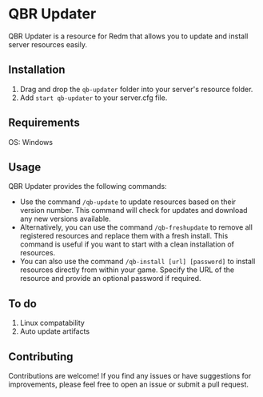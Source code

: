 # QBR Updater

QBR Updater is a resource for Redm that allows you to update and install server resources easily.

## Installation

1. Drag and drop the `qb-updater` folder into your server's resource folder.
2. Add `start qb-updater` to your server.cfg file.

## Requirements

OS: Windows

## Usage

QBR Updater provides the following commands:

- Use the command `/qb-update` to update resources based on their version number. This command will check for updates and download any new versions available.
- Alternatively, you can use the command `/qb-freshupdate` to remove all registered resources and replace them with a fresh install. This command is useful if you want to start with a clean installation of resources.
- You can also use the command `/qb-install [url] [password]` to install resources directly from within your game. Specify the URL of the resource and provide an optional password if required.

## To do

1. Linux compatability 
2. Auto update artifacts

## Contributing

Contributions are welcome! If you find any issues or have suggestions for improvements, please feel free to open an issue or submit a pull request.
